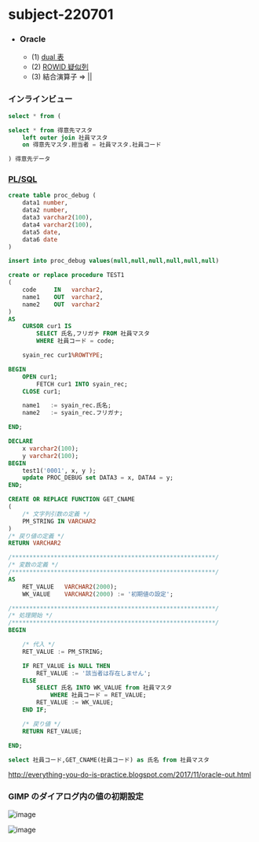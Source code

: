 # subject-220701

- ### Oracle 
  - (1) [dual 表](https://ja.wikipedia.org/wiki/DUAL%E8%A1%A8#:~:text=DUAL%E8%A1%A8%EF%BC%88DUAL%E3%81%B2%E3%82%87%E3%81%86%EF%BC%89%E3%81%AF,%E8%A1%8C%E3%81%86%E5%A0%B4%E5%90%88%E3%81%AB%E4%BD%BF%E3%82%8F%E3%82%8C%E3%82%8B%E3%80%82)
  - (2) [ROWID 疑似列](https://docs.oracle.com/cd/E16338_01/server.112/b56299/pseudocolumns008.htm)
  - (3) 結合演算子 => ||

### インラインビュー
```sql
select * from ( 

select * from 得意先マスタ 
	left outer join 社員マスタ
	on 得意先マスタ.担当者 = 社員マスタ.社員コード

) 得意先データ
```

### [PL/SQL](https://products.sint.co.jp/siob/blog/plsql#:~:text=%E3%81%BE%E3%81%A8%E3%82%81-,PL%2FSQL%E3%81%A8%E3%81%AF%EF%BC%9F,%E4%BB%A5%E4%B8%8B%E3%81%8C%E3%81%82%E3%81%92%E3%82%89%E3%82%8C%E3%81%BE%E3%81%99%E3%80%82)
```sql
create table proc_debug (
	data1 number,
	data2 number,
	data3 varchar2(100),
	data4 varchar2(100),
	data5 date,
	data6 date
)
```
```sql
insert into proc_debug values(null,null,null,null,null,null)
```

```sql
create or replace procedure TEST1
(
    code     IN   varchar2,
    name1    OUT  varchar2,
    name2    OUT  varchar2
)
AS
    CURSOR cur1 IS
        SELECT 氏名,フリガナ FROM 社員マスタ
        WHERE 社員コード = code;

    syain_rec cur1%ROWTYPE;

BEGIN
    OPEN cur1;
        FETCH cur1 INTO syain_rec;
    CLOSE cur1;

    name1   := syain_rec.氏名;
    name2   := syain_rec.フリガナ;

END;
```
```sql
DECLARE
    x varchar2(100);
    y varchar2(100);
BEGIN
    test1('0001', x, y );
    update PROC_DEBUG set DATA3 = x, DATA4 = y;
END;
```

```sql
CREATE OR REPLACE FUNCTION GET_CNAME
(
    /* 文字列引数の定義 */
    PM_STRING IN VARCHAR2
)
/* 戻り値の定義 */
RETURN VARCHAR2

/**********************************************************/
/* 変数の定義 */
/**********************************************************/
AS
    RET_VALUE	VARCHAR2(2000);
    WK_VALUE	VARCHAR2(2000) := '初期値の設定';

/**********************************************************/
/* 処理開始 */
/**********************************************************/
BEGIN

    /* 代入 */
    RET_VALUE := PM_STRING;

    IF RET_VALUE is NULL THEN 
        RET_VALUE := '該当者は存在しません';
    ELSE 
        SELECT 氏名 INTO WK_VALUE from 社員マスタ
            WHERE 社員コード = RET_VALUE;
        RET_VALUE := WK_VALUE;
    END IF; 

    /* 戻り値 */
    RETURN RET_VALUE;

END;
```
```sql
select 社員コード,GET_CNAME(社員コード) as 氏名 from 社員マスタ
```

http://everything-you-do-is-practice.blogspot.com/2017/11/oracle-out.html


### GIMP のダイアログ内の値の初期設定

![image](https://user-images.githubusercontent.com/1501327/176601988-03e9933a-83f9-4bd1-9b48-96d2ff613657.png)

![image](https://user-images.githubusercontent.com/1501327/176845804-cd4a764a-726c-466e-9e67-2bd47040a056.png)

